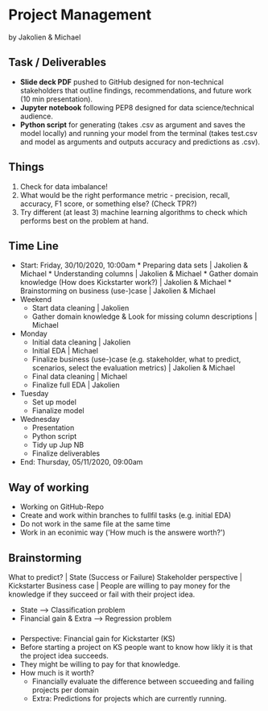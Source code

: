 # Project Management
by Jakolien & Michael

## Task / Deliverables
* **Slide deck PDF** pushed to GitHub designed for non-technical stakeholders that outline findings, recommendations, and future work (10 min presentation). 
* **Jupyter notebook** following PEP8 designed for data science/technical audience.
* **Python script** for generating (takes .csv as argument and saves the model locally)  and running your model from the terminal (takes test.csv and model as arguments and outputs accuracy and predictions as .csv). 

## Things 
1. Check for data imbalance! 
2. What would be the right performance metric - precision, recall, accuracy, F1 score, or something else? (Check TPR?)
3. Try different (at least 3) machine learning algorithms to check which performs best on the problem at hand.

## Time Line

* Start: Friday, 30/10/2020, 10:00am
        * Preparing data sets | Jakolien & Michael
        * Understanding columns | Jakolien & Michael
        * Gather domain knowledge (How does Kickstarter work?) | Jakolien & Michael
        * Brainstorming on business (use-)case | Jakolien & Michael
* Weekend
    * Start data cleaning | Jakolien
    * Gather domain knowledge & Look for missing column descriptions | Michael
* Monday
    * Initial data cleaning | Jakolien
    * Initial EDA | Michael
    * Finalize business (use-)case (e.g. stakeholder, what to predict, scenarios, select the evaluation metrics) | Jakolien & Michael
    * Final data cleaning | Michael
    * Finalize full EDA | Jakolien
* Tuesday
    * Set up model
    * Fianalize model
* Wednesday
    * Presentation
    * Python script
    * Tidy up Jup NB
    * Finalize deliverables
* End: Thursday, 05/11/2020, 09:00am

## Way of working

* Working on GitHub-Repo
* Create and work within branches to fullfil tasks (e.g. initial EDA)
* Do not work in the same file at the same time
* Work in an econimic way ('How much is the answere worth?')

## Brainstorming

What to predict? | State (Success or Failure)
Stakeholder perspective | Kickstarter
Business case | People are willing to pay money for the knowledge if they succeed or fail with their project idea.

* State --> Classification problem
* Financial gain & Extra --> Regression problem

###

* Perspective: Financial gain for Kickstarter (KS)
* Before starting a project on KS people want to know how likly it is that the project idea succeeds.
* They might be willing to pay for that knowledge.
* How much is it worth?
    * Financially evaluate the difference between sccueeding and failing projects per domain
    * Extra: Predictions for projects which are currently running.